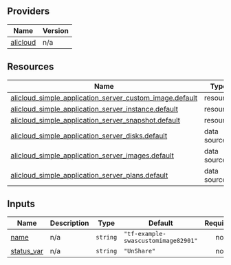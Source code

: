 <!-- BEGIN_TF_DOCS -->
## Providers

| Name | Version |
|------|---------|
| <a name="provider_alicloud"></a> [alicloud](#provider\_alicloud) | n/a |

## Resources

| Name | Type |
|------|------|
| [alicloud_simple_application_server_custom_image.default](https://registry.terraform.io/providers/hashicorp/alicloud/latest/docs/resources/simple_application_server_custom_image) | resource |
| [alicloud_simple_application_server_instance.default](https://registry.terraform.io/providers/hashicorp/alicloud/latest/docs/resources/simple_application_server_instance) | resource |
| [alicloud_simple_application_server_snapshot.default](https://registry.terraform.io/providers/hashicorp/alicloud/latest/docs/resources/simple_application_server_snapshot) | resource |
| [alicloud_simple_application_server_disks.default](https://registry.terraform.io/providers/hashicorp/alicloud/latest/docs/data-sources/simple_application_server_disks) | data source |
| [alicloud_simple_application_server_images.default](https://registry.terraform.io/providers/hashicorp/alicloud/latest/docs/data-sources/simple_application_server_images) | data source |
| [alicloud_simple_application_server_plans.default](https://registry.terraform.io/providers/hashicorp/alicloud/latest/docs/data-sources/simple_application_server_plans) | data source |

## Inputs

| Name | Description | Type | Default | Required |
|------|-------------|------|---------|:--------:|
| <a name="input_name"></a> [name](#input\_name) | n/a | `string` | `"tf-example-swascustomimage82901"` | no |
| <a name="input_status_var"></a> [status\_var](#input\_status\_var) | n/a | `string` | `"UnShare"` | no |
<!-- END_TF_DOCS -->    